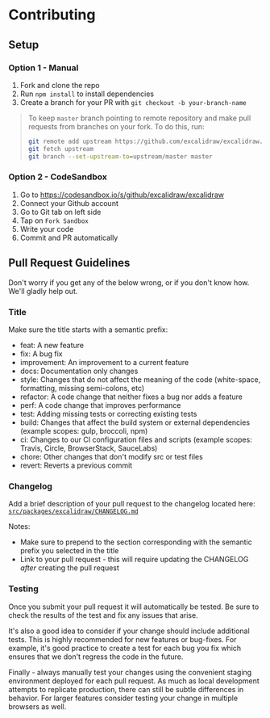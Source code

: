 # Contributing

## Setup

### Option 1 - Manual

1. Fork and clone the repo
1. Run `npm install` to install dependencies
1. Create a branch for your PR with `git checkout -b your-branch-name`

> To keep `master` branch pointing to remote repository and make
> pull requests from branches on your fork. To do this, run:
>
> ```sh
> git remote add upstream https://github.com/excalidraw/excalidraw.git
> git fetch upstream
> git branch --set-upstream-to=upstream/master master
> ```

### Option 2 - CodeSandbox

1. Go to https://codesandbox.io/s/github/excalidraw/excalidraw
1. Connect your Github account
1. Go to Git tab on left side
1. Tap on `Fork Sandbox`
1. Write your code
1. Commit and PR automatically

## Pull Request Guidelines

Don't worry if you get any of the below wrong, or if you don't know how. We'll gladly help out.

### Title

Make sure the title starts with a semantic prefix:

- feat: A new feature
- fix: A bug fix
- improvement: An improvement to a current feature
- docs: Documentation only changes
- style: Changes that do not affect the meaning of the code (white-space, formatting, missing semi-colons, etc)
- refactor: A code change that neither fixes a bug nor adds a feature
- perf: A code change that improves performance
- test: Adding missing tests or correcting existing tests
- build: Changes that affect the build system or external dependencies (example scopes: gulp, broccoli, npm)
- ci: Changes to our CI configuration files and scripts (example scopes: Travis, Circle, BrowserStack, SauceLabs)
- chore: Other changes that don't modify src or test files
- revert: Reverts a previous commit

### Changelog

Add a brief description of your pull request to the changelog located here:
[`src/packages/excalidraw/CHANGELOG.md`](src/packages/excalidraw/CHANGELOG.md)

Notes:

- Make sure to prepend to the section corresponding with the semantic prefix you
  selected in the title
- Link to your pull request - this will require updating the CHANGELOG _after_
  creating the pull request

### Testing

Once you submit your pull request it will automatically be tested. Be sure to
check the results of the test and fix any issues that arise.

It's also a good idea to consider if your change should include additional
tests. This is highly recommended for new features or bug-fixes. For example,
it's good practice to create a test for each bug you fix which ensures that we
don't regress the code in the future.

Finally - always manually test your changes using the convenient staging
environment deployed for each pull request. As much as local development
attempts to replicate production, there can still be subtle differences in
behavior. For larger features consider testing your change in multiple browsers
as well.
